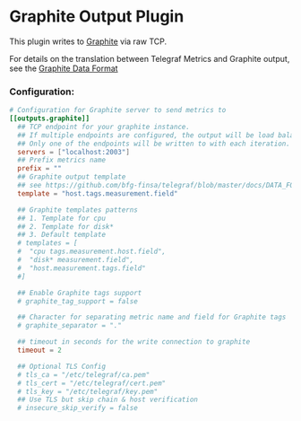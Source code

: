# Graphite Output Plugin

This plugin writes to [Graphite](http://graphite.readthedocs.org/en/latest/index.html)
via raw TCP.

For details on the translation between Telegraf Metrics and Graphite output,
see the [Graphite Data Format](../../../docs/DATA_FORMATS_OUTPUT.md)

### Configuration:

```toml
# Configuration for Graphite server to send metrics to
[[outputs.graphite]]
  ## TCP endpoint for your graphite instance.
  ## If multiple endpoints are configured, the output will be load balanced.
  ## Only one of the endpoints will be written to with each iteration.
  servers = ["localhost:2003"]
  ## Prefix metrics name
  prefix = ""
  ## Graphite output template
  ## see https://github.com/bfg-finsa/telegraf/blob/master/docs/DATA_FORMATS_OUTPUT.md
  template = "host.tags.measurement.field"

  ## Graphite templates patterns
  ## 1. Template for cpu
  ## 2. Template for disk*
  ## 3. Default template
  # templates = [
  #  "cpu tags.measurement.host.field",
  #  "disk* measurement.field",
  #  "host.measurement.tags.field"
  #]

  ## Enable Graphite tags support
  # graphite_tag_support = false

  ## Character for separating metric name and field for Graphite tags
  # graphite_separator = "."

  ## timeout in seconds for the write connection to graphite
  timeout = 2

  ## Optional TLS Config
  # tls_ca = "/etc/telegraf/ca.pem"
  # tls_cert = "/etc/telegraf/cert.pem"
  # tls_key = "/etc/telegraf/key.pem"
  ## Use TLS but skip chain & host verification
  # insecure_skip_verify = false
```
